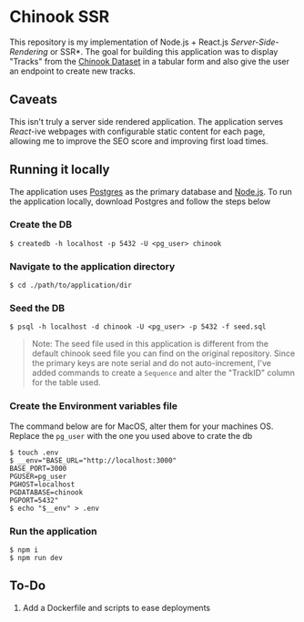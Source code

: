 # Chinook SSR

This repository is my implementation of Node.js + React.js _Server-Side-Rendering_ or SSR*.
The goal for building this application was to display "Tracks" from the [Chinook Dataset](https://github.com/lerocha/chinook-database) in a tabular form and also give the user an endpoint to create new tracks.

## Caveats

This isn't truly a server side rendered application. The application serves _React_-ive webpages with configurable static content for each page, allowing me to improve the SEO score and improving first load times.

## Running it locally

The application uses [Postgres](https://www.postgresql.org/download/) as the primary database and [Node.js](https://github.com/nvm-sh/nvm). To run the application locally, download Postgres and follow the steps below

### Create the DB
```
$ createdb -h localhost -p 5432 -U <pg_user> chinook
```

### Navigate to the application directory
```
$ cd ./path/to/application/dir
```


### Seed the DB
```
$ psql -h localhost -d chinook -U <pg_user> -p 5432 -f seed.sql
```

> Note: The seed file used in this application is different from the default chinook seed file you can find on the original repository. Since the primary keys are note serial and do not auto-increment, I've added commands to create a `Sequence` and alter the "TrackID" column for the table used.

### Create the Environment variables file
The command below are for MacOS, alter them for your machines OS. Replace the `pg_user` with the one you used above to crate the db
```
$ touch .env
$ __env="BASE_URL="http://localhost:3000"
BASE_PORT=3000
PGUSER=pg_user
PGHOST=localhost
PGDATABASE=chinook
PGPORT=5432"
$ echo "$__env" > .env
```

### Run the application
```
$ npm i
$ npm run dev
```

## To-Do

1. Add a Dockerfile and scripts to ease deployments
